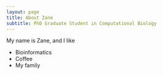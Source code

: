 ```yaml
---
layout: page
title: About Zane
subtitle: PhD Graduate Student in Computational Biology
---
```


My name is Zane, and I like

- Bioinformatics
- Coffee
- My family

